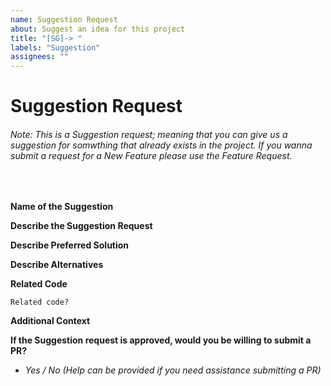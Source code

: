 ```yaml
---
name: Suggestion Request
about: Suggest an idea for this project
title: "[SG]-> "
labels: "Suggestion"
assignees: ""
---
```


# Suggestion Request
###### Note: This is a Suggestion request; meaning that you can give us a suggestion for somwthing that already exists in the project. If you wanna submit a request for a New Feature please use the Feature Request.

<br>

**Name of the Suggestion**

<!-- Adding options to this and this. -->

**Describe the Suggestion Request**

<!-- A clear and concise description of what the feature request is. Please include if your suggestion request is related to a problem. -->

**Describe Preferred Solution**

<!-- A clear and concise description of what you want to happen. -->

**Describe Alternatives**

<!-- A clear and concise description of any alternative solutions or features you've considered. -->

**Related Code**

<!-- If you are able to illustrate the suggestion request with an example, please provide it here. -->

```
Related code?
```

**Additional Context**

<!-- List any other information that is relevant to your issue. Stack traces, related issues, suggestions on how to add, use case, Stack Overflow links, forum links, screenshots, OS if applicable, etc. -->

**If the Suggestion request is approved, would you be willing to submit a PR?**
- *Yes / No _(Help can be provided if you need assistance submitting a PR)_*
